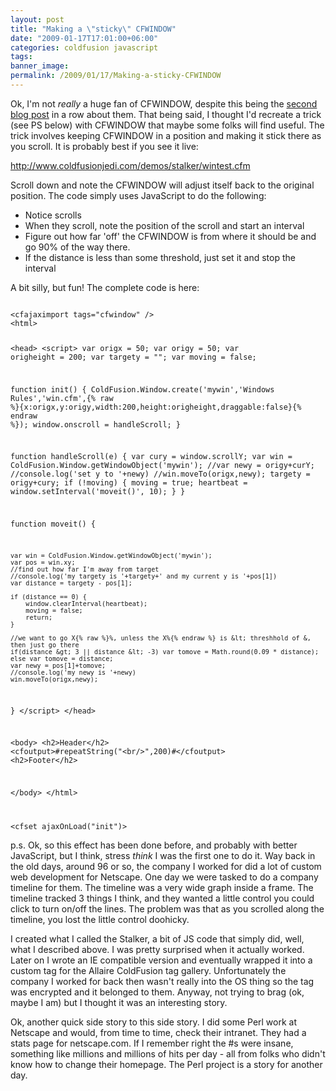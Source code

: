 ```yaml
---
layout: post
title: "Making a \"sticky\" CFWINDOW"
date: "2009-01-17T17:01:00+06:00"
categories: coldfusion javascript 
tags: 
banner_image: 
permalink: /2009/01/17/Making-a-sticky-CFWINDOW
---
```


Ok, I'm not <i>really</i> a huge fan of CFWINDOW, despite this being the <a href="http://www.raymondcamden.com/index.cfm/2009/1/16/Launching-CFWINDOW-with-a-Dynamic-Location">second blog post</a> in a row about them. That being said, I thought I'd recreate a trick (see PS below) with CFWINDOW that maybe some folks will find useful. The trick involves keeping CFWINDOW in a position and making it stick there as you scroll. It is probably best if you see it live:

<a href="http://www.coldfusionjedi.com/demos/stalker/wintest.cfm">http://www.coldfusionjedi.com/demos/stalker/wintest.cfm</a>

Scroll down and note the CFWINDOW will adjust itself back to the original position. The code simply uses JavaScript to do the following:

<ul>
<li>Notice scrolls
<li>When they scroll, note the position of the scroll and start an interval
<li>Figure out how far 'off' the CFWINDOW is from where it should be and go 90% of the way there.
<li>If the distance is less than some threshold, just set it and stop the interval
</ul>

A bit silly, but fun! The complete code is here:

<code>
&lt;cfajaximport tags="cfwindow" /&gt;
&lt;html&gt;

&lt;head&gt;
&lt;script&gt;
var origx = 50;
var origy = 50;
var origheight = 200;
var targety = "";
var moving = false;

function init() {
	ColdFusion.Window.create('mywin','Windows Rules','win.cfm',{% raw %}{x:origx,y:origy,width:200,height:origheight,draggable:false}{% endraw %});
	window.onscroll = handleScroll;
}

function handleScroll(e) {
	var cury = window.scrollY;
	var win = ColdFusion.Window.getWindowObject('mywin');
	//var newy = origy+curY;
	//console.log('set y to '+newy)
	//win.moveTo(origx,newy);
	targety = origy+cury;
	if (!moving) {
		moving = true;
		heartbeat = window.setInterval('moveit()', 10);
	}
}

function moveit() {
	
	var win = ColdFusion.Window.getWindowObject('mywin');
	var pos = win.xy;
	//find out how far I'm away from target
	//console.log('my targety is '+targety+' and my current y is '+pos[1])
	var distance = targety - pos[1];
		
	if (distance == 0) {
		window.clearInterval(heartbeat);
		moving = false;
		return;
	}

	//we want to go X{% raw %}%, unless the X%{% endraw %} is &lt; threshhold of &, then just go there
	if(distance &gt; 3 || distance &lt; -3) var tomove = Math.round(0.09 * distance);
	else var tomove = distance;
	var newy = pos[1]+tomove;
	//console.log('my newy is '+newy)
	win.moveTo(origx,newy);
}
&lt;/script&gt;
&lt;/head&gt;

&lt;body&gt;
&lt;h2&gt;Header&lt;/h2&gt;
&lt;cfoutput&gt;#repeatString("&lt;br/&gt;",200)#&lt;/cfoutput&gt;
&lt;h2&gt;Footer&lt;/h2&gt;

&lt;/body&gt;
&lt;/html&gt;

&lt;cfset ajaxOnLoad("init")&gt;
</code>

p.s. Ok, so this effect has been done before, and probably with better JavaScript, but I think, stress <i>think</i> I was the first one to do it. Way back in the old days, around 96 or so, the company I worked for did a lot of custom web development for Netscape. One day we were tasked to do a company timeline for them. The timeline was a very wide graph inside a frame. The timeline tracked 3 things I think, and they wanted a little control you could click to turn on/off the lines. The problem was that as you scrolled along the timeline, you lost the little control doohicky.

I created what I called the Stalker, a bit of JS code that simply did, well, what I described above. I was pretty surprised when it actually worked. Later on I wrote an IE compatible version and eventually wrapped it into a custom tag for the Allaire ColdFusion tag gallery. Unfortunately the company I worked for back then wasn't really into the OS thing so the tag was encrypted and it belonged to them. Anyway, not trying to brag (ok, maybe I am) but I thought it was an interesting story. 

Ok, another quick side story to this side story. I did some Perl work at Netscape and would, from time to time, check their intranet. They had a stats page for netscape.com. If I remember right the #s were insane, something like millions and millions of hits per day - all from folks who didn't know how to change their homepage. The Perl project is a story for another day.